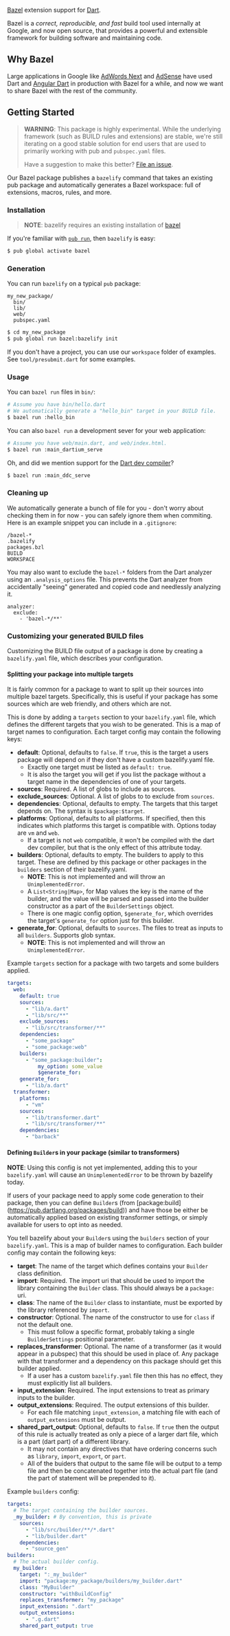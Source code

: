 [Bazel][bazel] extension support for [Dart][dart].

Bazel is a _correct, reproducible, and fast_ build tool used internally at
Google, and now open source, that provides a powerful and extensible framework
for building software and maintaining code.

[bazel]: https://www.bazel.io/
[dart]: https://www.dartlang.org/

## Why Bazel

Large applications in Google like [AdWords Next][blog-awn] and
[AdSense][blog-ads] have used Dart and [Angular Dart][angular-dart] in
production with Bazel for a while, and now we want to share Bazel with the rest
of the community.

[blog-awn]: http://news.dartlang.org/2016/03/the-new-adwords-ui-uses-dart-we-asked.html
[blog-ads]: http://news.dartlang.org/2016/10/google-adsense-angular-dart.html
[angular-dart]: https://angular.io/dart


## Getting Started

[file-issue]: https://github.com/dart-lang/bazel/issues/new

> **WARNING**: This package is highly experimental. While the underlying
> framework (such as BUILD rules and extensions) are stable, we're still
> iterating on a good stable solution for end users that are used to primarily
> working with pub and `pubspec.yaml` files.
>
> Have a suggestion to make this better? [File an issue][file-issue].

Our Bazel package publishes a `bazelify` command that takes an existing pub
package and automatically generates a Bazel workspace: full of extensions,
macros, rules, and more.

### Installation

[install-bazel]: https://www.bazel.io/versions/master/docs/install.html

> **NOTE**: bazelify requires an existing installation of [bazel][install-bazel]


If you're familiar with [`pub run`][pub_run], then `bazelify` is easy:

[pub_run]: https://www.dartlang.org/tools/pub/cmd/pub-run

```bash
$ pub global activate bazel
```

### Generation

You can run `bazelify` on a typical `pub` package:

```
my_new_package/
  bin/
  lib/
  web/
  pubspec.yaml
```

```bash
$ cd my_new_package
$ pub global run bazel:bazelify init
```

If you don't have a project, you can use our `workspace` folder of examples.
See `tool/presubmit.dart` for some examples.

### Usage

You can `bazel run` files in `bin/`:

```bash
# Assume you have bin/hello.dart
# We automatically generate a "hello_bin" target in your BUILD file.
$ bazel run :hello_bin
```

You can also `bazel run` a development sever for your web application:

```bash
# Assume you have web/main.dart, and web/index.html.
$ bazel run :main_dartium_serve
```

Oh, and did we mention support for the [Dart dev compiler][DDC]?

[ddc]: https://github.com/dart-lang/dev_compiler

```bash
$ bazel run :main_ddc_serve
```

### Cleaning up

We automatically generate a bunch of file for you - don't worry about checking
them in for now - you can safely ignore them when commiting. Here is an example
snippet you can include in a `.gitignore`:

```gitignore
/bazel-*
.bazelify
packages.bzl
BUILD
WORKSPACE
```

You may also want to exclude the `bazel-*` folders from the Dart analyzer
using an `.analysis_options` file. This prevents the Dart analyzer from
accidentally "seeing" generated and copied code and needlessly analyzing it.

```
analyzer:
  exclude:
    - 'bazel-*/**'
```

### Customizing your generated BUILD files

Customizing the BUILD file output of a package is done  by creating a
`bazelify.yaml` file, which describes your configuration.

#### Splitting your package into multiple targets

It is fairly common for a package to want to split up their sources into
multiple bazel targets. Specifically, this is useful if your package has some
sources which are web friendly, and others which are not.

This is done by adding a `targets` section to your `bazelify.yaml` file, which
defines the different targets that you wish to be generated. This is a map of
target names to configuration. Each target config may contain the following
keys:

- **default**: Optional, defaults to `false`. If `true`, this is the target a
  users package will depend on if they don't have a custom bazelify.yaml file.
  - Exactly one target must be listed as `default: true`.
  - It is also the target you will get if you list the package without a target
    name in the dependencies of one of your targets.
- **sources**: Required. A list of globs to include as sources.
- **exclude_sources**: Optional. A list of globs to to exclude from `sources`.
- **dependencies**: Optional, defaults to empty. The targets that this target
  depends on. The syntax is `$package:$target`.
- **platforms**: Optional, defaults to all platforms. If specified, then this
  indicates which platforms this target is compatible with. Options today are
  `vm` and `web`.
  - If a target is not `web` compatible, it won't be compiled with the dart
    dev compiler, but that is the only effect of this attribute today.
- **builders**: Optional, defaults to empty. The builders to apply to this
  target. These are defined by this package or other packages in the `builders`
  section of their bazelify.yaml.
  - **NOTE**: This is not implemented and will throw an `UnimplementedError`.
  - A `List<String|Map>`, for Map values the key is the name of the builder, and
    the value will be parsed and passed into the builder constructor as a part
    of the `BuilderSettings` object.
  - There is one magic config option, `$generate_for`, which overrides the
    target's `generate_for` option just for this builder.
- **generate_for**: Optional, defaults to `sources`. The files to treat as
  inputs to all `builders`. Supports glob syntax.
  - **NOTE**: This is not implemented and will throw an `UnimplementedError`.


Example `targets` section for a package with two targets and some builders
applied.

```yaml
targets:
  web:
    default: true
    sources:
      - "lib/a.dart"
      - "lib/src/**"
    exclude_sources:
      - "lib/src/transformer/**"
    dependencies:
      - "some_package"
      - "some_package:web"
    builders:
      - "some_package:builder":
          my_option: some_value
          $generate_for:
    generate_for:
      - "lib/a.dart"
  transformer:
    platforms:
      - "vm"
    sources:
      - "lib/transformer.dart"
      - "lib/src/transformer/**"
    dependencies:
      - "barback"
```

#### Defining `Builder`s in your package (similar to transformers)

**NOTE**: Using this config is not yet implemented, adding this to your
`bazelify.yaml` will cause an `UnimplementedError` to be thrown by bazelify
today.

If users of your package need to apply some code generation to their package,
then you can define `Builder`s (from [package:build]
(https://pub.dartlang.org/packages/build)) and have those be either be
automatically applied based on existing transformer settings, or simply
available for users to opt into as needed.

You tell bazelify about your `Builder`s using the `builders` section of your
`bazelify.yaml`. This is a map of builder names to configuration. Each builder
config may contain the following keys:

- **target**: The name of the target which defines contains your `Builder` class
  definition.
- **import**: Required. The import uri that should be used to import the library
  containing the `Builder` class. This should always be a `package:` uri.
- **class**: The name of the `Builder` class to instantiate, must be exported by
  the library referenced by `import`.
- **constructor**: Optional. The name of the constructor to use for `class` if
  not the default one.
  - This must follow a specific format, probably taking a single
    `BuilderSettings` positional parameter.
- **replaces_transformer**: Optional. The name of a transformer (as it would
  appear in a pubspec) that this should be used in place of. Any package with
  that transformer and a dependency on this package should get this builder
  applied.
  - If a user has a custom `bazelify.yaml` file then this has no effect, they
    must explicitly list all builders.
- **input_extension**: Required. The input extensions to treat as primary inputs
  to the builder.
- **output_extensions**: Required. The output extensions of this builder.
  - For each file matching `input_extension`, a matching file with each of
    `output_extensions` must be output.
- **shared_part_output**: Optional, defaults to `false`. If `true` then the
  output of this rule is actually treated as only a piece of a larger dart file,
  which is a part (dart part) of a different library.
  - It may not contain any directives that have ordering concerns such as
    `library`, `import`, `export`, or `part`.
  - All of the buiders that output to the same file will be output to a temp
    file and then be concatenated together into the actual part file (and the
    part of statement will be prepended to it).

Example `builders` config:

```yaml
targets:
  # The target containing the builder sources.
  _my_builder: # By convention, this is private
    sources:
      - "lib/src/builder/**/*.dart"
      - "lib/builder.dart"
    dependencies:
      - "source_gen"
builders:
  # The actual builder config.
  my_builder:
    target: ":_my_builder"
    import: "package:my_package/builders/my_builder.dart"
    class: "MyBuilder"
    constructor: "withBuildConfig"
    replaces_transformer: "my_package"
    input_extension: ".dart"
    output_extensions:
      - ".g.dart"
    shared_part_output: true
```
